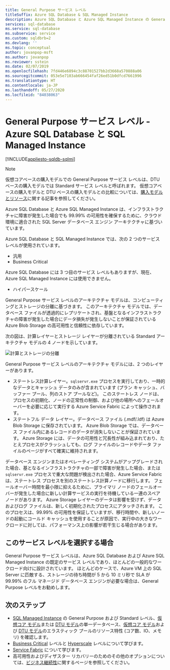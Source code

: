 ```yaml
---
title: General Purpose サービス レベル
titleSuffix: Azure SQL Database & SQL Managed Instance
description: Azure SQL Database と Azure SQL Managed Instance の General Purpose サービス レベルについて説明します。
services: sql-database
ms.service: sql-database
ms.subservice: service
ms.custom: sqldbrb=2
ms.devlang: ''
ms.topic: conceptual
author: jovanpop-msft
ms.author: jovanpop
ms.reviewer: sstein
ms.date: 02/07/2019
ms.openlocfilehash: 7fd446e6894c3c88701527bb2d3668a570888a06
ms.sourcegitcommit: 053e5e7103ab666454faf26ed51b0dfcd7661996
ms.translationtype: HT
ms.contentlocale: ja-JP
ms.lasthandoff: 05/27/2020
ms.locfileid: "84038063"
---
```

# <a name="general-purpose-service-tier---azure-sql-database--sql-managed-instance"></a>General Purpose サービス レベル - Azure SQL Database と SQL Managed Instance
[!INCLUDE[appliesto-sqldb-sqlmi](../includes/appliesto-sqldb-sqlmi.md)]

> [!NOTE]
> 仮想コアベースの購入モデルでの General Purpose サービス レベルは、DTU ベースの購入モデルでは Standard サービス レベルと呼ばれます。 仮想コアベースの購入モデルと DTU ベースの購入モデルとの比較については、[購入モデルとリソース](purchasing-models.md)に関する記事を参照してください。

Azure SQL Database と Azure SQL Managed Instance は、インフラストラクチャに障害が発生した場合でも 99.99% の可用性を確保するために、クラウド環境に適合された SQL Server データベース エンジン アーキテクチャに基づいています。 

Azure SQL Database と SQL Managed Instance では、次の 2 つのサービス レベルが使用されています。 

- 汎用
- Business Critical

Azure SQL Database には 3 つ目のサービス レベルもありますが、現在、Azure SQL Managed Instance には使用できません。 

- ハイパースケール

General Purpose サービス レベルのアーキテクチャ モデルは、コンピューティングとストレージの分離に基づきます。 このアーキテクチャ モデルでは、データベース ファイルが透過的にレプリケートされ、基盤となるインフラストラクチャの障害が発生した場合にデータ損失が発生しないことが保証されている Azure Blob Storage の高可用性と信頼性に依存しています。

次の図は、計算レイヤーとストレージ レイヤーが分離されている Standard アーキテクチャ モデルの 4 ノードを示しています。

![計算とストレージの分離](./media/service-tier-general-purpose/general-purpose-service-tier.png)

General Purpose サービス レベルのアーキテクチャ モデルには、2 つのレイヤーがあります。

- ステートレス計算レイヤー。`sqlservr.exe` プロセスを実行しており、一時的なデータとキャッシュ データのみが含まれています (プラン キャッシュ、バッファー プール、列のストア プールなど)。 このステートレス ノードは、プロセスの初期化、ノードの正常性の制御、および他の場所へのフェールオーバーを必要に応じて実行する Azure Service Fabric によって操作されます。
- ステートフル データ レイヤー。データベース ファイル (.mdf/.ldf) は Azure Blob Storage に保存されています。 Azure Blob Storage では、データベース ファイル内にあるレコードのデータが消失しないことが保証されています。 Azure Storage には、データの可用性と冗長性が組み込まれており、たとえプロセスがクラッシュしても、ログ ファイルのレコードやデータ ファイルのページがすべて確実に維持されます。

データベース エンジンまたはオペレーティング システムがアップグレードされた場合、基となるインフラストラクチャの一部で障害が発生した場合、または `sqlservr.exe` プロセスで重大な問題が検出された場合、Azure Service Fabric は、ステートレス プロセスを別のステートレス計算ノードに移行します。 フェールオーバー時間を最小限に抑えるために、プライマリ ノードのフェールオーバーが発生した場合に新しい計算サービスの実行を待機している一連のスペア ノードがあります。 Azure Storage レイヤーのデータは影響を受けず、データおよびログ ファイルは、新しく初期化されたプロセスにアタッチされます。 このプロセスは、99.99% の可用性を保証していますが、移行時間や、新しいノードの起動にコールド キャッシュを使用することが原因で、実行中の大きなワークロードに対しては、パフォーマンス上の影響が若干生じる場合があります。

## <a name="when-to-choose-this-service-tier"></a>このサービス レベルを選択する場合

General Purpose サービス レベルは、Azure SQL Database および Azure SQL Managed Instance の既定のサービス レベルであり、ほとんどの一般的なワークロード向けに設計されています。 ほとんどのケースで、Azure VM 上の SQL Server に匹敵する、ストレージの待ち時間が 5 から 10 ミリ秒で SLA が 99.99% のフル マネージド データベース エンジンが必要な場合は、General Purpose レベルをお勧めします。

## <a name="next-steps"></a>次のステップ

- [SQL Managed Instance](../managed-instance/resource-limits.md#service-tier-characteristics) の General Purpose および Standard レベル、[仮想コア モデル](resource-limits-vcore-single-databases.md#general-purpose---provisioned-compute---gen4)または [DTU モデル](resource-limits-dtu-single-databases.md#single-database-storage-sizes-and-compute-sizes)の単一データベース、[仮想コア モデル](resource-limits-vcore-elastic-pools.md#general-purpose---provisioned-compute---gen4)および [DTU モデル](resource-limits-dtu-elastic-pools.md#standard-elastic-pool-limits)のエラスティック プールのリソース特性 (コア数、IO、メモリ) を確認します。
- [Business Critical](service-tier-business-critical.md) レベルと [Hyperscale](service-tier-hyperscale.md) レベルについて学びます。
- [Service Fabric](../../service-fabric/service-fabric-overview.md) について学びます。
- 高可用性およびディザスター リカバリーのためのその他のオプションについては、[ビジネス継続性](business-continuity-high-availability-disaster-recover-hadr-overview.md)に関するページを参照してください。
